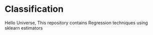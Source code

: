 # Classification
Hello Universe, This repository contains Regression techniques using sklearn estimators
